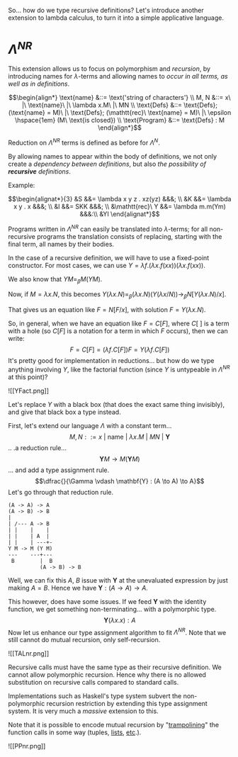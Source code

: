 So... how do we type recursive definitions? Let's introduce another extension to lambda calculus, to turn it into a simple applicative language.

# $\Lambda^{NR}$

This extension allows us to focus on polymorphism and *recursion*, by introducing names for $\lambda$-terms and allowing names to *occur in all terms, as well as in definitions*.

$$\begin{align*}
    \text{name} &::= \text{'string of characters'} \\
    M, N &::= x\ |\ \text{name}\ |\ \lambda x.M\ |\ MN \\
    \text{Defs} &::= \text{Defs}; (\text{name} = M)\ |\ \text{Defs}; (\mathtt{rec}\ \text{name} = M)\ |\ \epsilon \hspace{1em} (M\ \text{is closed}) \\
    \text{Program} &::= \text{Defs} : M
\end{align*}$$

Reduction on $\Lambda^{NR}$ terms is defined as before for $\Lambda^N$.

By allowing names to appear within the body of definitions, we not only create a *dependency between definitions*, but also *the possibility of **recursive** definitions*.

Example:

$$\begin{alignat*}{3}
&S &&= \lambda x y z . xz(yz) &&&; \\
&K &&= \lambda x y . x &&&; \\
&I &&= SKK &&&; \\
&\mathtt{rec}\ Y &&= \lambda m.m(Ym) &&&:\\
&YI
\end{alignat*}$$

Programs written in $\Lambda^{NR}$ can easily be translated into $\lambda$-terms; for all non-recursive programs the translation consists of replacing, starting with the final term, all names by their bodies.

In the case of a recursive definition, we will have to use a fixed-point constructor. For most cases, we can use $Y = \lambda f . (\lambda x . f (x x)) (\lambda x . f (x x))$.

We also know that $Y M =_\beta M (Y M)$.

Now, if $M = \lambda x . N$, this becomes $Y (\lambda x . N) =_\beta (\lambda x . N)(Y (\lambda x / N)) \to_\beta N [Y (\lambda x . N) / x]$.

That gives us an equation like $F = N [F / x]$, with solution $F = Y (\lambda x . N)$.

So, in general, when we have an equation like $F = C[F]$, where $C[\ ]$ is a term with a hole (so $C[F]$ is a notation for a term in which $F$ occurs), then we can write:
$$F = C[F] = (\lambda f . C[F]) F = Y (\lambda f . C[F])$$
It's pretty good for implementation in reductions... but how do we type anything involving $Y$, like the factorial function (since $Y$ is untypeable in $\Lambda^{NR}$ at this point)?

![[YFact.png]]

Let's replace $Y$ with a black box (that does the exact same thing invisibly), and give that black box a type instead.

First, let's extend our language $\Lambda$ with a constant term...
$$M, N ::= x\ |\ \text{name}\ |\ \lambda x.M\ |\ MN\ |\ \mathbf{Y}$$
.. .a reduction rule...
$$\mathbf{Y} M \to M (\mathbf{Y} M)$$
... and add a type assignment rule.
$$\dfrac{}{\Gamma \vdash \mathbf{Y} : (A \to A) \to A}$$
Let's go through that reduction rule.

```
(A -> A) -> A 
(A -> B) -> B
|
| /--- A -> B
| |    |    |
| |    | A  |
| |    | ---+-
Y M -> M (Y M)
---    ---+---
 B        |  B
          (A -> B) -> B  
```

Well, we can fix this $A$, $B$ issue with $\mathbf{Y}$ at the unevaluated expression by just making $A = B$. Hence we have $\mathbf{Y} : (A \to A) \to A$.

This however, does have some issues. If we feed $\mathbf{Y}$ with the identity function, we get something non-terminating... with a polymorphic type.
$$\mathbf{Y} (\lambda x . x) : A$$
Now let us enhance our type assignment algorithm to fit $\Lambda^{NR}$. Note that we still cannot do mutual recursion, only self-recursion.

![[TALnr.png]]

Recursive calls must have the same type as their recursive definition. We cannot allow polymorphic recursion. Hence why there is no allowed substitution on recursive calls compared to standard calls.

Implementations such as Haskell's type system subvert the non-polymorphic recursion restriction by extending this type assignment system. It is very much a *massive* extension to this.

Note that it is possible to encode mutual recursion by "[trampolining](https://clojuredocs.org/clojure.core/trampoline)" the function calls in some way (tuples, [lists](https://stackoverflow.com/a/5272086), [etc](https://okmij.org/ftp/Computation/fixed-point-combinators.html).).

![[PPnr.png]]
